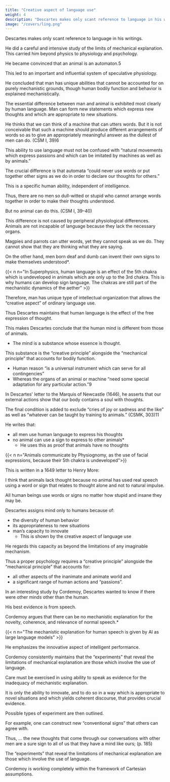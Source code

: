 ```yaml
---
title: "Creative aspect of language use"
weight: 4
description: "Descartes makes only scant reference to language in his writings"
image: "/covers/ling.png"
---
```



Descartes makes only scant reference to language in his writings. 

<!-- Yet certain observations about the nature of language play a significant role in the formulation of his general point of view. -->

He did a careful and intensive study of the limits of mechanical explanation. This carried him beyond physics to physiology and psychology.

He became convinced that an animal is an automaton.5

This led to an important and influential system of speculative physiology. 

He concluded that man has unique abilities that cannot be accounted for on purely mechanistic grounds, though human bodily function and behavior is explained mechanistically. 

The essential difference between man and animal is exhibited most clearly by human language. Man can form new statements which express new thoughts and which are appropriate to new situations. 

He thinks that we can think of a machine that can utters words. But it is not conceivable that such a machine should produce different arrangements of words so as to give an appropriately meaningful answer  as the dullest of men can do. (CSM I, 39)6

<!-- , and even words which correspond to bodily actions causing a change in its organs (for instance, if you touch it in one place it asks what you want of it; if you touch it in another place it cries out that you are hurting it, and so on). -->


This ability to use language must not be confused with “natural movements which express passions and which can be imitated by machines as well as by animals.” 

The crucial difference is that automata “could never use words or put together other signs as we do in order to declare our thoughts for others.”

This is a specific human ability, independent of intelligence. 

Thus, there are no men so dull-witted or stupid who cannot arrange words together in order to make their thoughts understood.

But no animal can do this. (CSM I, 39–40)

 <!-- whereas there is no other animal, however perfect and well endowed it may be, that can do the same. -->

This difference is not caused by peripheral physiological differences. Animals are not incapable of language because they lack the necessary organs.

Magpies and parrots can utter words, yet they cannot speak as we do. They cannot show that they are thinking what they are saying.

On the other hand, men born deaf and dumb can invent their own signs to make themselves understood*. 

{{< n n="In Superphysics, human language is an effect of the 5th chakra which is undeveloped in animals which are only up to the 3rd chakra. This is why humans can develop sign language. The chakras are still part of the mechanistic dynamics of the aether" >}}

<!-- In short, then, man has a species-specific capacity, a  which cannot be attributed to peripheral organs or related to general intelligence7 and which manifests itself in what we may refer to as the -->

Therefore, man has unique type of intellectual organization that allows the “creative aspect” of ordinary language use.

 <!-- – its property being both unbounded in scope and stimulus-free.  -->

Thus Descartes maintains that human language is the effect of the free expression of thought.

 <!-- or for appropriate response in any new context and is undetermined by any fixed association of utterances to external stimuli or physiological states (identifiable in any noncircular fashion).8  -->

<!-- Arguing from the presumed impossibility of a mechanistic explanation for the creative aspect of normal use of language, -->

This makes Descartes conclude that the human mind is different from those of animals.
- The mind is a substance whose essence is thought.


<!-- in addition to body it is necessary to attribute mind – a substance whose essence
is thought – to other humans.  -->

<!-- From the arguments that he offers for the association of mind to bodies that “bear a resemblance” to his, it seems clear that the postulated -->

This substance is the “creative principle” alongside the “mechanical principle” that accounts for bodily function. 
- Human reason “is a universal instrument which can serve for all contingencies” 
- Whereas the organs of an animal or machine “need some special adaptation for any particular action.”9

<!-- The crucial role of language in Descartes’s argument is brought out still more clearly in his subsequent correspondence.  -->

In Descartes' letter to the Marquis of Newcastle (1646), he asserts that our external actions show that our body contains a soul with thoughts.

 <!-- – with the exception of spoken words or other signs having reference to particular topics without expressing any passion.”10 -->

The final condition is added to exclude “cries of joy or sadness and the like” as well as “whatever can be taught by training to animals.” (CSMK, 303)11 

He writes that:
- all men use human language to express his thoughts
- no animal can use a sign to express to other animals*
  - He uses this as proof that animals have no thoughts 

{{< n n="Animals communicate by Physiognomy, as the use of facial expressions, because their 5th chakra is undeveloped">}}

 <!-- goes on, then, to repeat the arguments in the Discourse on the Method, emphasizing once again that there is  -->

<!-- no man so imperfect as not to use language for the  and no “animal so perfect as to use a sign to make
other animals understand something which bore no relation to its passions”;  -->

<!-- and, once again, pointing to the very perfection of animal instinct as an indication of lack of thought and as a proof that animals are mere automata. -->

This is written in a 1649 letter to Henry More:

I think that animals lack thought because no animal has used real speech using a word or sign that relates to thought alone and not to natural impulse.

<!-- Within a single species some of them are more perfect than others, as humans are too.

This can be seen in horses and dogs, some of which learn what they are taught much better than others; and all animals easily communicate to us, by voice or bodily movement, their natural impulses of anger, fear, hunger and so on.

Yet in spite of all these facts, it has never been observed that any
 -->
 <!-- Such speech is the only certain sign of thought hidden in a body. -->

All human beings use words or signs no matter how stupid and insane they may be.

<!-- , even though they may have no tongue and organs of voice; but no animals do. Consequently this can be taken as a real specific difference between humans and animals. (CSMK, 366)12,13 -->




Descartes assigns mind only to humans because of:
- the diversity of human behavior
- its appropriateness to new situations
- man’s capacity to innovate
  - This  is shown by the creative aspect of language use

He regards this capacity as beyond the limitations of any imaginable mechanism. 

Thus a proper psychology requires a “creative principle” alongside the “mechanical principle” that accounts for:
- all other aspects of the inanimate and animate world and
- a significant range of human actions and “passions”.

<!-- Descartes’s observations on language in relation to the problem of mechanistic explanation were elaborated in an  
.14 --> 

In an interesting study by Cordemoy, Descartes wanted to know if there were other minds other than the human. 

<!-- His problem in this study is to determine whether it is necessary to assume the existence of other minds.15  -->

<!-- A great deal of the complexity of human behavior is irrelevant to demonstrating that other persons are not mere automata, since it can be explained on hypothetical physiological terms, in terms of reflex and tropism. 

Limitations of such explanations are suggested by the fact that “they confidently approach something that will destroy them, and abandon what could save them” (p. 7). 

This suggests that their actions are governed by a will, like his own. -->

His best evidence is from speech.

<!-- , by the connection I find among the words I constantly hear them utter ... -->

<!-- For although I readily conceive that a mere machine could utter some words, I know at the same time that if there was a particular order among the springs that distribute the wind or open the pipes from which the sounds came then they could never change it; so that as soon as the first sound is heard, those which usually follow it will also necessarily be heard, provided that the machine does not lack wind – whereas the words I hear uttered by bodies constructed like mine almost never follow the same sequence. 

These words are the same as those I would use to explain my thoughts to other subjects capable of conceiving them. 

Finally, the more I attend to the effect produced by my words when I utter them before these bodies, the more it seems they are understood, and the words they utter correspond so perfectly to the sense of my words that there is no reason to doubt that a soul produces in them what my soul produces in me. (pp. 8–10) -->

Cordemoy argues that there can be no mechanistic explanation for the novelty, coherence, and relevance of normal speech.*

{{< n n="The mechanistic explanation for human speech is given by AI as large language models" >}} 

<!-- He emphasizes, however, that care must be exercised in using ability to speak as evidence for the inadequacy of mechanistic explanation. 

The fact that articulate sounds are produced or that utterances can be imitated in itself proves nothing, as this can be explained in mechanical terms. 

Nor is it of any relevance that “natural signs” may be produced that express internal states or that specific signs may be produced that are contingent on the presence of external stimuli. It is only the
ability to innovate, and to do so in a way which is appropriate to novel situations
and which yields coherent discourse, that provides crucial evidence. “To speak
is not to repeat the same words that one has heard, but... to utter different words
in response to those” (p. 19). 

To show that other persons are not automata, one must provide evidence that their speech manifests this creative aspect, that it is appropriate to whatever may be said by the “experimenter”; “... if I find, by all the observations I can make, that they use language [La Parole] as I do, then I will have an infallible reason to believe that they have a soul as I do” (p. 21).
Possible types of experiment are then outlined. 

For example, one can construct new “conventional signs” [signes d’institution]:
I see that I can agree with others that what ordinarily signifies one thing will signify
another, and that this has the result that only those with whom I make this agreement
seem to understand what I am thinking. (pp. 22–23)

Similarly, evidence is provided when I see that these bodies produce signs that bear no relation to their present state or to
their preservation; when I see that these signs match those which I would produce to
express my thoughts; when I see that they give me ideas which I did not have previously
and which refer to things that I already had in mind; and finally when I see a close
correlation between their signs and mine; (pp. 28–29)
or by behavior that indicates “that they intended to deceive me” (pp. 30–31).
Under such circumstances, when many experiments of this sort have succeeded,
“it will not be reasonable for me to believe that they are not like me” (p. 29) -->


He emphasizes the innovative aspect of intelligent performance. 

<!-- 
Thus, ... the new thoughts that come through our conversations with other men are a sure sign to all of us that they have a mind like ours; (p. 185)
... our whole reason for believing that there are minds united with the bodies of men who speak to us is that they often give us new thoughts that we did not have, or they oblige us to change the thoughts that we did have... (p. 187) -->

Cordemoy consistently maintains that the “experiments” that reveal the limitations of mechanical explanation are those which involve the use of language.

<!-- – in particular, what we have called its creative aspect. -->

<!-- In this, as in his discussion of the acoustic and articulatory basis for language use and the methods of conditioning, association, and reinforcement that may facilitate however, that -->

Care must be exercised in using ability to speak as evidence for the inadequacy of mechanistic explanation.

<!-- he fact that articulate sounds are produced or that utterances can be imitated in itself proves nothing, as this can be explained in mechanical terms. Nor is it of any relevance that “natural signs” may be produced that express internal states or that specific signs may be produced that are contingent on the presence of external stimuli.  -->

It is only the ability to innovate, and to do so in a way which is appropriate to novel situations and which yields coherent discourse, that provides crucial evidence. 
<!-- 
“To speak is not to repeat the same words that one has heard, but... to utter different words in response to those” (p. 19). 

To show that other persons are not automata, one must provide evidence that their speech manifests this creative aspect, that it is appropriate to whatever may be said by the “experimenter”; “... if I find, by all the observations I can make, that they use language [La Parole] as I do, then I will have an infallible reason to believe that they have a soul as I do” (p. 21). -->

Possible types of experiment are then outlined. 

For example, one can construct new “conventional signs” that others can agree with. 

<!-- : I see that I can agree with others that what ordinarily signifies one thing will signify another, and that this has the result that only those with whom I make this agreement seem to understand what I am thinking. (pp. 22–23) -->

<!-- Similarly, evidence is provided when I see that these bodies produce signs that bear no relation to their present state or to their preservation; when I see that these signs match those which I would produce to express my thoughts; when I see that they give me ideas which I did not have previously and which refer to things that I already had in mind; and finally when I see a close correlation between their signs and mine; (pp. 28–29) or by behavior that indicates “that they intended to deceive me” (pp. 30–31). 

Under such circumstances, when many experiments of this sort have succeeded, “it will not be reasonable for me to believe that they are not like me” (p. 29). Throughout, what is stressed is the innovative aspect of intelligent performance.  -->

Thus, ... the new thoughts that come through our conversations with other men are a sure sign to all of us that they have a mind like ours; (p. 185) 

<!-- ... our whole reason for believing that there are minds united with the bodies of men who speak to us is that they often give us new thoughts that we did not have, or they oblige us to change the thoughts that we did have... (p. 187)  -->

The “experiments” that reveal the limitations of mechanical explanation are those which involve the use of language.

 <!-- – in particular, what we have called its creative aspect. In this, as in his discussion of the acoustic and articulatory basis for language use and the methods of conditioning, association, and reinforcement that may facilitate acquisition of true language by humans and nonlinguistic functional communication systems by animals,  -->

Cordemoy is working completely within the framework of Cartesian assumptions.

